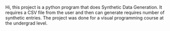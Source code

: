 Hi, this project is a python program that does Synthetic Data Generation. It requires a CSV file from the user and then can generate requires number of synthetic entries. The project was done for a visual programming course at the undergrad level. 
